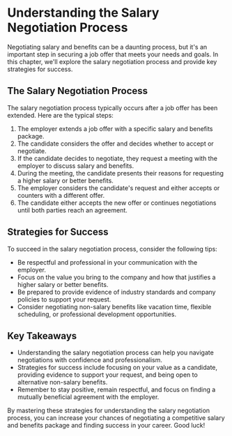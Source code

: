Understanding the Salary Negotiation Process
=========================================================================================

Negotiating salary and benefits can be a daunting process, but it's an important step in securing a job offer that meets your needs and goals. In this chapter, we'll explore the salary negotiation process and provide key strategies for success.

The Salary Negotiation Process
------------------------------

The salary negotiation process typically occurs after a job offer has been extended. Here are the typical steps:

1. The employer extends a job offer with a specific salary and benefits package.
2. The candidate considers the offer and decides whether to accept or negotiate.
3. If the candidate decides to negotiate, they request a meeting with the employer to discuss salary and benefits.
4. During the meeting, the candidate presents their reasons for requesting a higher salary or better benefits.
5. The employer considers the candidate's request and either accepts or counters with a different offer.
6. The candidate either accepts the new offer or continues negotiations until both parties reach an agreement.

Strategies for Success
----------------------

To succeed in the salary negotiation process, consider the following tips:

* Be respectful and professional in your communication with the employer.
* Focus on the value you bring to the company and how that justifies a higher salary or better benefits.
* Be prepared to provide evidence of industry standards and company policies to support your request.
* Consider negotiating non-salary benefits like vacation time, flexible scheduling, or professional development opportunities.

Key Takeaways
-------------

* Understanding the salary negotiation process can help you navigate negotiations with confidence and professionalism.
* Strategies for success include focusing on your value as a candidate, providing evidence to support your request, and being open to alternative non-salary benefits.
* Remember to stay positive, remain respectful, and focus on finding a mutually beneficial agreement with the employer.

By mastering these strategies for understanding the salary negotiation process, you can increase your chances of negotiating a competitive salary and benefits package and finding success in your career. Good luck!
